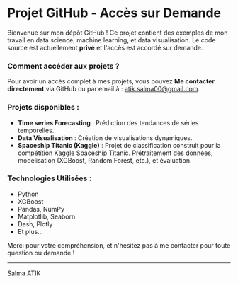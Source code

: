 # Projet GitHub - Accès sur Demande

Bienvenue sur mon dépôt GitHub ! Ce projet contient des exemples de mon travail en data science, machine learning, et data visualisation. Le code source est actuellement **privé** et l'accès est accordé sur demande.

### **Comment accéder aux projets ?**

Pour avoir un accès complet à mes projets, vous pouvez **Me contacter directement** via GitHub ou par email à : [atik.salma00@gmail.com](mailto:atik.salma00@gmail.com).

### **Projets disponibles :**

- **Time series Forecasting** : Prédiction des tendances de séries temporelles.
- **Data Visualisation** : Création de visualisations dynamiques.
- **Spaceship Titanic (Kaggle)** : Projet de classification construit pour la compétition Kaggle Spaceship Titanic. Prétraitement des données, modélisation (XGBoost, Random Forest, etc.), et évaluation.

### **Technologies Utilisées :**
- Python
- XGBoost
- Pandas, NumPy
- Matplotlib, Seaborn
- Dash, Plotly
- Et plus...

Merci pour votre compréhension, et n'hésitez pas à me contacter pour toute question ou demande !

---

Salma ATIK
